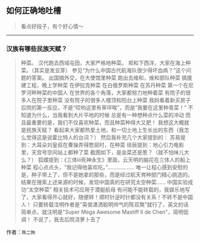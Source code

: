 ## 如何正确地吐槽

> 看点好段子，有个好心情～


 
---

### 汉族有哪些民族天赋？

> 种菜。
> 汉代跑去西域屯田，大家严格地种菜。
> 郑和下西洋，大家在海上种菜。（其实是发豆芽）
> 参见“为什么中国古代航海队很少得坏血病？”这个问题的答案。
> 出国搞外交，在大使馆里种菜
> 跑出去维和，维和部队种菜
> 搞援建工程，晚上学种菜
> 在伊拉克种菜
> 在白俄罗斯种菜
> 在苏丹种菜
> 第一个在尼罗河畔种菜的中国人
> 在世界的各个角落，大家都努力地种着菜
> 有院子的很多人在院子里种菜
> 没有院子的很多人楼顶和阳台上种菜
> 我妈看着新买房子后院的第一反应，不是“哎哟这里有草坪唉”，而是“我要在这里种青菜！”
> 不知道为什么，当我看到大片平地的时候
> 总是有一种想种点什么菜的冲动
> 而且最重要的是，我们不仅喜欢种菜，而且种菜种得大又肥！
> 我想这大概就是民族天赋？
> 看起来大家都热爱土地，和一切土地上生长出的东西（我怎么觉得这是说霍比特人的台词？）
> 然后我补充几个大家提到的：
> 苏易提到：大耳朵刘皇叔在曹操弄得憋屈时，在种菜
> 徐辰提到：地心引力电影里，天宫号空间站上都种了菜
> 截图如下，是韭菜还是葱？（就不怕味儿大么？）
> 狐蝶提到：《三体ⅲ死神永生》里面，云天明的脑花在三体人的船上种菜
> 程心点点头，“我记得他喜欢吃。”………………
> 唯一让程心感到安慰的是，种子带上了，但不是她拿的那些，而是经过航天育种部门精心挑选的。
> 结果在搜索上述来源的时候，发现中国真的在研究太空种菜……
> 中国实验成功“太空种菜” 相关技术可应用于潜艇航母
> 有问能不能转载的，我娱乐地写了，大家看得开心就好，随便转！顺时针逆时针都没有关系！不转不是中国人！
> 只要转载注明作者是“英俊潇洒聪明帅气的陈双獒”就行了，英文的话简单点，就注明是"Super Mega Awesome Mastiff II de Chen"，简明低调！
> 不说了，我去后院浇萝卜去了


作者：`陈二狗`